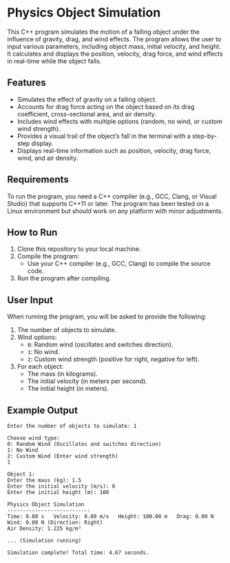 # Physics Object Simulation

This C++ program simulates the motion of a falling object under the influence of gravity, drag, and wind effects. The program allows the user to input various parameters, including object mass, initial velocity, and height. It calculates and displays the position, velocity, drag force, and wind effects in real-time while the object falls. 

## Features
- Simulates the effect of gravity on a falling object.
- Accounts for drag force acting on the object based on its drag coefficient, cross-sectional area, and air density.
- Includes wind effects with multiple options (random, no wind, or custom wind strength).
- Provides a visual trail of the object’s fall in the terminal with a step-by-step display.
- Displays real-time information such as position, velocity, drag force, wind, and air density.

## Requirements
To run the program, you need a C++ compiler (e.g., GCC, Clang, or Visual Studio) that supports C++11 or later. The program has been tested on a Linux environment but should work on any platform with minor adjustments.

## How to Run

1. Clone this repository to your local machine.
2. Compile the program:
    - Use your C++ compiler (e.g., GCC, Clang) to compile the source code.
3. Run the program after compiling.

## User Input

When running the program, you will be asked to provide the following:
1. The number of objects to simulate.
2. Wind options:
   - `0`: Random wind (oscillates and switches direction).
   - `1`: No wind.
   - `2`: Custom wind strength (positive for right, negative for left).
3. For each object:
   - The mass (in kilograms).
   - The initial velocity (in meters per second).
   - The initial height (in meters).

## Example Output

```text
Enter the number of objects to simulate: 1

Choose wind type:
0: Random Wind (Oscillates and switches direction)
1: No Wind
2: Custom Wind (Enter wind strength)
1

Object 1:
Enter the mass (kg): 1.5
Enter the initial velocity (m/s): 0
Enter the initial height (m): 100

Physics Object Simulation
---------------------------
Time: 0.00 s   Velocity: 0.00 m/s   Height: 100.00 m   Drag: 0.00 N   Wind: 0.00 N (Direction: Right)
Air Density: 1.225 kg/m³

... (Simulation running)

Simulation complete! Total time: 4.67 seconds.
